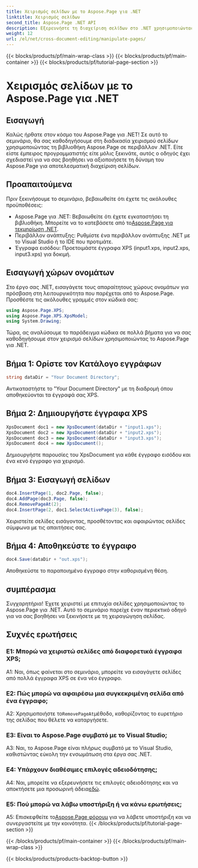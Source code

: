 ```yaml
---
title: Χειρισμός σελίδων με το Aspose.Page για .NET
linktitle: Χειρισμός σελίδων
second_title: Aspose.Page .NET API
description: Εξερευνήστε τη διαχείριση σελίδων στο .NET χρησιμοποιώντας το Aspose.Page, μια ισχυρή βιβλιοθήκη για το χειρισμό εγγράφων XPS. Ακολουθήστε τον βήμα προς βήμα οδηγό μας για αποτελεσματικά αποτελέσματα.
weight: 12
url: /el/net/cross-document-editing/manipulate-pages/
---
```


{{< blocks/products/pf/main-wrap-class >}}
{{< blocks/products/pf/main-container >}}
{{< blocks/products/pf/tutorial-page-section >}}

# Χειρισμός σελίδων με το Aspose.Page για .NET

## Εισαγωγή

Καλώς ήρθατε στον κόσμο του Aspose.Page για .NET! Σε αυτό το σεμινάριο, θα σας καθοδηγήσουμε στη διαδικασία χειρισμού σελίδων χρησιμοποιώντας τη βιβλιοθήκη Aspose.Page σε περιβάλλον .NET. Είτε είστε έμπειρος προγραμματιστής είτε μόλις ξεκινάτε, αυτός ο οδηγός έχει σχεδιαστεί για να σας βοηθήσει να αξιοποιήσετε τη δύναμη του Aspose.Page για αποτελεσματική διαχείριση σελίδων.

## Προαπαιτούμενα

Πριν ξεκινήσουμε το σεμινάριο, βεβαιωθείτε ότι έχετε τις ακόλουθες προϋποθέσεις:

-  Aspose.Page για .NET: Βεβαιωθείτε ότι έχετε εγκαταστήσει τη βιβλιοθήκη. Μπορείτε να το κατεβάσετε από το[Aspose.Page για τεκμηρίωση .NET](https://reference.aspose.com/page/net/).
- Περιβάλλον ανάπτυξης: Ρυθμίστε ένα περιβάλλον ανάπτυξης .NET με το Visual Studio ή το IDE που προτιμάτε.
- Έγγραφα εισόδου: Προετοιμάστε έγγραφα XPS (input1.xps, input2.xps, input3.xps) για δοκιμή.

## Εισαγωγή χώρων ονομάτων

Στο έργο σας .NET, εισαγάγετε τους απαραίτητους χώρους ονομάτων για πρόσβαση στη λειτουργικότητα που παρέχεται από το Aspose.Page. Προσθέστε τις ακόλουθες γραμμές στον κώδικά σας:

```csharp
using Aspose.Page.XPS;
using Aspose.Page.XPS.XpsModel;
using System.Drawing;
```

Τώρα, ας αναλύσουμε το παράδειγμα κώδικα σε πολλά βήματα για να σας καθοδηγήσουμε στον χειρισμό σελίδων χρησιμοποιώντας το Aspose.Page για .NET.

## Βήμα 1: Ορίστε τον Κατάλογο εγγράφων

```csharp
string dataDir = "Your Document Directory";
```

Αντικαταστήστε το "Your Document Directory" με τη διαδρομή όπου αποθηκεύονται τα έγγραφά σας XPS.

## Βήμα 2: Δημιουργήστε έγγραφα XPS

```csharp
XpsDocument doc1 = new XpsDocument(dataDir + "input1.xps");
XpsDocument doc2 = new XpsDocument(dataDir + "input2.xps");
XpsDocument doc3 = new XpsDocument(dataDir + "input3.xps");
XpsDocument doc4 = new XpsDocument();
```

Δημιουργήστε παρουσίες του XpsDocument για κάθε έγγραφο εισόδου και ένα κενό έγγραφο για χειρισμό.

## Βήμα 3: Εισαγωγή σελίδων

```csharp
doc4.InsertPage(1, doc2.Page, false);
doc4.AddPage(doc3.Page, false);
doc4.RemovePageAt(2);
doc4.InsertPage(2, doc1.SelectActivePage(3), false);
```

Χειριστείτε σελίδες εισάγοντας, προσθέτοντας και αφαιρώντας σελίδες σύμφωνα με τις απαιτήσεις σας.

## Βήμα 4: Αποθηκεύστε το έγγραφο

```csharp
doc4.Save(dataDir + "out.xps");
```

Αποθηκεύστε το παραποιημένο έγγραφο στην καθορισμένη θέση.

## συμπέρασμα

Συγχαρητήρια! Έχετε χειριστεί με επιτυχία σελίδες χρησιμοποιώντας το Aspose.Page για .NET. Αυτό το σεμινάριο παρείχε έναν περιεκτικό οδηγό για να σας βοηθήσει να ξεκινήσετε με τη χειραγώγηση σελίδας.

## Συχνές ερωτήσεις

### Ε1: Μπορώ να χειριστώ σελίδες από διαφορετικά έγγραφα XPS;

A1: Ναι, όπως φαίνεται στο σεμινάριο, μπορείτε να εισαγάγετε σελίδες από πολλά έγγραφα XPS σε ένα νέο έγγραφο.

### Ε2: Πώς μπορώ να αφαιρέσω μια συγκεκριμένη σελίδα από ένα έγγραφο;

 A2: Χρησιμοποιήστε το`RemovePageAt`μέθοδο, καθορίζοντας το ευρετήριο της σελίδας που θέλετε να καταργήσετε.

### Ε3: Είναι το Aspose.Page συμβατό με το Visual Studio;

A3: Ναι, το Aspose.Page είναι πλήρως συμβατό με το Visual Studio, καθιστώντας εύκολη την ενσωμάτωση στα έργα σας .NET.

### Ε4: Υπάρχουν διαθέσιμες επιλογές αδειοδότησης;

 A4: Ναι, μπορείτε να εξερευνήσετε τις επιλογές αδειοδότησης και να αποκτήσετε μια προσωρινή άδεια[εδώ](https://purchase.aspose.com/temporary-license/).

### Ε5: Πού μπορώ να λάβω υποστήριξη ή να κάνω ερωτήσεις;

 A5: Επισκεφθείτε το[Aspose.Page φόρουμ](https://forum.aspose.com/c/page/39) για να λάβετε υποστήριξη και να συνεργαστείτε με την κοινότητα.
{{< /blocks/products/pf/tutorial-page-section >}}

{{< /blocks/products/pf/main-container >}}
{{< /blocks/products/pf/main-wrap-class >}}

{{< blocks/products/products-backtop-button >}}
